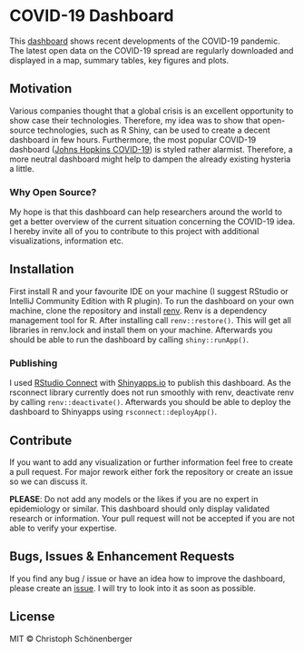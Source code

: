 # COVID-19 Dashboard 
This [dashboard](https://chschoenenberger.shinyapps.io/covid19_dashboard/) shows recent developments of the COVID-19 pandemic. The latest
open data on the COVID-19 spread are regularly downloaded and displayed in
a map, summary tables, key figures and plots.

## Motivation
Various companies thought that a global crisis is an excellent opportunity to 
show case their technologies. Therefore, my idea was to show that open-source 
technologies, such as R Shiny, can be used to create a decent dashboard in few hours.
Furthermore, the most popular COVID-19 dashboard 
([Johns Hopkins COVID-19](https://coronavirus.jhu.edu/map.html)) is styled rather
alarmist. Therefore, a more neutral dashboard might help to dampen the already 
existing hysteria a little.

### Why Open Source?
My hope is that this dashboard can help researchers around the world to get a 
better overview of the current situation concerning the COVID-19 idea. I hereby
invite all of you to contribute to this project with additional visualizations,
information etc.

## Installation
First install R and your favourite IDE on your machine (I suggest RStudio
or IntelliJ Community Edition with R plugin). To run the dashboard on your 
own machine, clone the repository and install 
[renv](https://rstudio.github.io/renv/articles/renv.html). Renv is a dependency
management tool for R. After installing call ``renv::restore()``. This will
get all libraries in renv.lock and install them on your machine. Afterwards
you should be able to run the dashboard by calling ``shiny::runApp()``.

### Publishing
I used [RStudio Connect](https://rstudio.com/products/connect/) with 
[Shinyapps.io](https://www.shinyapps.io/) to publish this dashboard. As
the rsconnect library currently does not run smoothly with renv, 
deactivate renv by calling ``renv::deactivate()``. Afterwards you should
be able to deploy the dashboard to Shinyapps using ``rsconnect::deployApp()``.

## Contribute
If you want to add any visualization or further information feel free to create
a pull request. For major rework either fork the repository or create
an issue so we can discuss it.

**PLEASE**: Do not add any models or the likes if you are no expert in 
epidemiology or similar. This dashboard should only display validated
research or information. Your pull request will not be accepted if you
are not able to verify your expertise.

## Bugs, Issues & Enhancement Requests
If you find any bug / issue or have an idea how to improve the dashboard,
please create an [issue](https://github.com/chschoenenberger/covid19_dashboard/issues). 
I will try to look into it as soon as possible.

## License
MIT © Christoph Schönenberger
